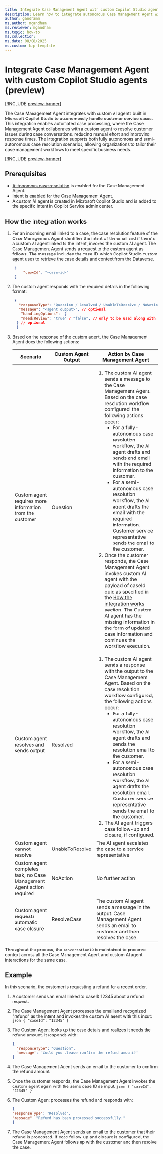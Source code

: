 ```yaml
---
title: Integrate Case Management Agent with custom Copilot Studio agents (preview)
description: Learn how to integrate autonomous Case Management Agent with custom Copilot Studio agents.
author: gandhamm
ms.author: mgandham
ms.reviewer: mgandham
ms.topic: how-to 
ms.collection: 
ms.date: 08/08/2025
ms.custom: bap-template
---
```


# Integrate Case Management Agent with custom Copilot Studio agents (preview)

[!INCLUDE [preview-banner](~/../shared-content/shared/preview-includes/preview-banner.md)]

The Case Management Agent integrates with custom AI agents built in Microsoft Copilot Studio to autonomously handle customer service cases. This integration enables automated case processing, where the Case Management Agent collaborates with a custom agent to resolve customer issues during case conversations, reducing manual effort and improving response times. The integration supports both fully autonomous and semi-autonomous case resolution scenarios, allowing organizations to tailor their case management workflows to meet specific business needs.

[!INCLUDE [preview-banner](../../../shared-content/shared/preview-includes/production-ready-preview-dynamics365.md)]

## Prerequisites

- [Autonomous case resolution](../administer/set-up-case-resolution-agent.md) is enabled for the Case Management Agent.
- Intent is enabled for the Case Management Agent.
- A custom AI agent is created in Microsoft Copilot Studio and is added to the specific intent in Copilot Service admin center.

## How the integration works

1. For an incoming email linked to a case, the case resolution feature of the Case Management Agent identifies the intent of the email and if there's a custom AI agent linked to the intent, invokes the custom AI agent. The Case Management Agent sends a request to the custom agent as follows. The message includes the case ID, which Copilot Studio custom agent uses to retrieve the case details and context from the Dataverse.

    ```json
     {
         "caseId": "<case-id>"
     } 
    ```
1. The custom agent responds with the required details in the following format:

    ```json
     {
       "responseType": "Question / Resolved / UnableToResolve / NoAction / ResolveCase",
       "message": "<agent output>", // optional
        "handlingOptions":  {
        "needsReview": "true" / "false", // only to be used along with customer interaction states - Question / Resolved
      } // optional
      }
     ```

1. Based on the response of the custom agent, the Case Management Agent does the following actions:

   | **Scenario**                                        | **Custom Agent Output** | **Action by Case Management Agent**       |
   | --------------------------------------------------- | ----------------------- | -------------------- |
   | Custom agent requires more information from the customer| Question            | <ol><li> The custom AI agent sends a message to the Case Management Agent. Based on the case resolution workflow configured, the following actions occur: <ul><li> For a fully-autonomous case resolution workflow, the AI agent drafts and sends and email with the required information to the customer.</li><li> For a semi-autonomous case resolution workflow, the AI agent drafts the email with the required information. Customer service representative sends the email to the customer.</li></ul></li><li>Once the customer responds, the Case Management Agent invokes custom AI agent with the payload of caseId guid as specified in the [How the integration works](#how-the-integration-works) section. The Custom AI agent has the missing information in the form of updated case information and continues the workflow execution.</li></ol>|
   | Custom agent resolves and sends output              | Resolved                | <ol><li> The custom AI agent sends a response with the output to the Case Management Agent. Based on the case resolution workflow configured, the following actions occur: <ul><li> For a fully-autonomous case resolution workflow, the AI agent drafts and sends the resolution email to the customer.</li><li> For a semi-autonomous case resolution workflow, the AI agent drafts the resolution email. Customer service representative sends the email to the customer.</li></ul></li><li>The AI agent triggers case follow-up and closure, if configured.</li></ol>|
   | Custom agent cannot resolve                         | UnableToResolve         | The AI agent escalates the case to a service representative.|
   | Custom agent completes task, no Case Management Agent action required | NoAction                | No further action    |
   | Custom agent requests automatic case closure        | ResolveCase             | The custom AI agent sends a message in the output. Case Management Agent sends an email to customer and then resolves the case.    |


Throughout the process, the `conversationID` is maintained to preserve context across all the Case Management Agent and custom AI agent interactions for the same case.

## Example

In this scenario, the customer is requesting a refund for a recent order. 

1. A customer sends an email linked to caseID 12345 about a refund request.
2. The Case Management Agent processes the email and recognized "refund" as the intent and invokes the custom AI agent with this input:
       ```json
        {
         "caseId": "12345"
        }
       ```
3. The Custom Agent looks up the case details and realizes it needs the refund amount. It responds with:

   ```json
   {
     "responseType": "Question",
     "message": "Could you please confirm the refund amount?"
   }
   ```
1. The Case Management Agent sends an email to the customer to confirm the refund amount.
1. Once the customer responds, the Case Management Agent invokes the custom agent again with the same case ID  as input:
       ```json
        {
         "caseId": "12345"
        }
       ```
1.  The Custom Agent processes the refund and responds with:
      ```json
      {
     "responseType": "Resolved",
     "message": "Refund has been processed successfully."
     }
    ```
1. The Case Management Agent sends an email to the customer that their refund is processed. If case follow-up and closure is configured, the Case Management Agent follows up with the customer and then resolve the case.